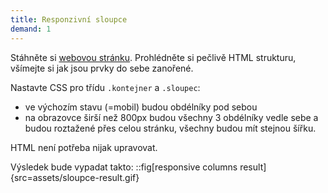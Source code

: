```yaml
---
title: Responzivní sloupce
demand: 1
---
```


Stáhněte si [webovou stránku](assets/zadani-sloupce.zip). Prohlédněte si pečlivě HTML strukturu, všímejte si jak jsou prvky do sebe zanořené.

Nastavte CSS pro třídu `.kontejner` a `.sloupec`:

- ve výchozím stavu (=mobil) budou obdélníky pod sebou
- na obrazovce širší než 800px budou všechny 3 obdélníky vedle sebe a budou roztažené přes celou stránku, všechny budou mít stejnou šířku.

HTML není potřeba nijak upravovat.

Výsledek bude vypadat takto:
::fig[responsive columns result]{src=assets/sloupce-result.gif}
